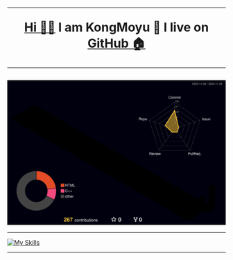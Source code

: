 

<h1 align="center">
 
---
 
 <a href="https://linux.do">Hi 👋🏻</a>  I am KongMoyu 🌱 I live on <a href="https://github.com">GitHub 🏠</a>

<!--
**KongMoyu/KongMoyu** is a ✨ _special_ ✨ repository because its `README.md` (this file) appears on your GitHub profile.

Here are some ideas to get you started:

- 🔭 I’m currently working on ...
- 🌱 I’m currently learning ...
- 👯 I’m looking to collaborate on ...
- 🤔 I’m looking for help with ...
- 💬 Ask me about ...
- 📫 How to reach me: ...
- 😄 Pronouns: ...
- ⚡ Fun fact: ...

🖥️💵⚒️🏡
⚙️🔨🔭
💡💻🏠
-->
---

</h1>


![](./profile-3d-contrib/profile-night-rainbow.svg)



-------
<!--
<h1 align="center">
 
 <a href="https://linux.do">⚒️ My Tech Tools</a>

</h1>

&theme=light

-->

[![My Skills](https://skillicons.dev/icons?i=stackoverflow,elixir,md,obsidian,latex,php,mysql,aws,stackoverflow,vscode,githubactions,github,git,swift,html,css,js,ts,c,cpp,fastapi,arduino,ros,raspberrypi,unity,python,pycharm,matlab,pytorch,tensorflow,opencv)](https://skillicons.dev)

------

